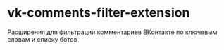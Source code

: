 # vk-comments-filter-extension
 Расширения для фильтрации комментариев ВКонтакте по ключевым словам и списку ботов
